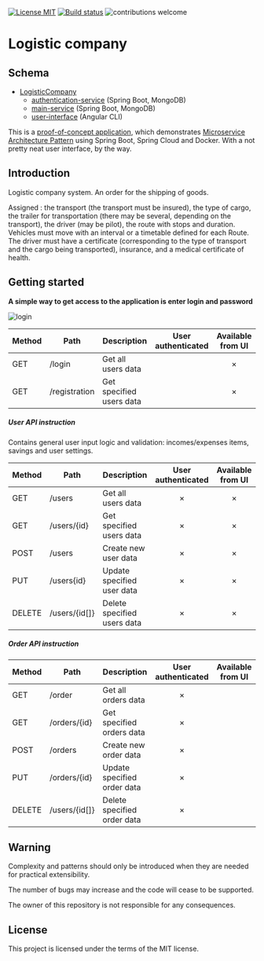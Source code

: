 [![License MIT](https://img.shields.io/badge/license-MIT-blue.svg)](https://raw.githubusercontent.com/DyvakYA/LogisticCompany/master/LICENSE.md)
[![Build status](https://travis-ci.com/DyvakYA/LogisticCompany.svg?branch=master)](https://travis-ci.org/DyvakYA/LogisticCompany) 
![contributions welcome](https://img.shields.io/badge/contributions-welcome-brightgreen.svg?style=flat)
# Logistic company

## Schema

 * [LogisticCompany](.)
   * [authentication-service](./authentication-service) (Spring Boot, MongoDB)
   * [main-service](./main-service) (Spring Boot, MongoDB)
   * [user-interface](./user-interface) (Angular CLI)

 This is a [proof-of-concept application](https://logisticcompany.com), which demonstrates [Microservice Architecture Pattern](http://martinfowler.com/microservices/) using Spring Boot, Spring Cloud and Docker.
 With a not pretty neat user interface, by the way.

## Introduction

Logistic company system. An order for the shipping of goods. 

Assigned : the transport (the transport must be insured), the type of cargo, 
the trailer for transportation (there may be several, depending on the transport), 
the driver (may be pilot), the route with stops and duration. 
Vehicles must move with an interval or a timetable defined for each Route. 
The driver must have a certificate (corresponding to the type of transport and the cargo being transported), 
insurance, and a medical certificate of health.

 ## Getting started
 **A simple way to get access to the application is enter login and password**
 
 ![login](https://user-images.githubusercontent.com/20241892/49181517-41bb3d00-f360-11e8-87d0-0179460cf403.gif)
 
 
 Method	| Path	| Description	| User authenticated	| Available from UI
 --- | --- | --- |:---:|:---:|
 GET	| /login	| Get all users data	|   | ×
 GET	| /registration	| Get specified users data	|   | ×
 
 ##### User API instruction
 Contains general user input logic and validation: incomes/expenses items, savings and user settings.
  
 Method	| Path	| Description	| User authenticated	| Available from UI
 --- | --- | --- |:---:|:---:|
 GET	| /users	| Get all users data	| × | ×
 GET	| /users/{id}	| Get specified users data	| × | ×
 POST	| /users	| Create new user data	| × | 	×
 PUT	| /users{id}	| Update specified user data	| × | ×
 DELETE	| /users/{id[]}	| Delete specified users data	| × | ×
 
 ##### Order API instruction 
  Method	| Path	| Description	| User authenticated	| Available from UI
  --- | --- | --- |:---:|:---:|
  GET	| /order	| Get all orders data	| × | 
  GET	| /orders/{id}	| Get specified orders data	| × | 
  POST	| /orders	| Create new order data	| × | 	
  PUT	| /orders/{id}	| Update specified order data	| × | 
  DELETE	| /users/{id[]}	| Delete specified order data	| × | 
 
  ## Warning
 
 Complexity and patterns should only be introduced when they are needed for practical
 extensibility.
 
 The number of bugs may increase and the code will cease to be supported.
  
 The owner of this repository is not responsible for any consequences.
 
 ## License
 
 This project is licensed under the terms of the MIT license.




